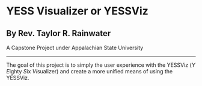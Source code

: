 # YESS Visualizer or YESSViz

## By Rev. Taylor R. Rainwater

A Capstone Project under Appalachian State University

---

The goal of this project is to simply the user experience with the YESSViz (*Y* *E*ighty *S*ix *Vi*suali*z*er) and create a more unified means of using the YESSViz. 